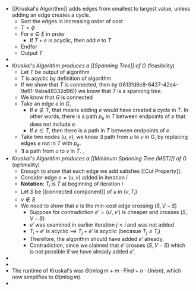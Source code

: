 - [[Kruskal's Algorithm]] adds edges from smallest to largest value, unless adding an edge creates a cycle.
	- Sort the edges in increasing order of cost
	- $T=\phi$
	- For $e \in E$ in order
		- If $T + e$ is acyclic, then add $e$ to $T$
	- Endfor
	- Output $T$
-
- _Kruskal's Algorithm produces a [[Spanning Tree]] of G_ (feasibility)
	- Let $T$ be output of algorithm
	- $T$ is acyclic by definition of algorithm
	- If we show that $T$ is connected, then by ((613fd6c8-6437-42e4-9e61-9aba48332d96)) we know that $T$ is a spanning tree.
	- We know that $G$ is connected
	- Take an edge $e$ in $G$,
		- If $e \notin T$, that means adding $e$ would have created a cycle in $T$. In other words, there is a path $p_e$ in $T$ between endpoints of $e$ that does not include $e$.
		- If $e \in T$, then there is a path in $T$ between endpoints of $e$.
	- Take two nodes $(u,v)$, we know $\exists$ path from $u$ to $v$ in $G$, by replacing edges $e$ not in $T$ with $p_e$.
	- $\exists$ a path from $u$ to $v$ in $T$. $_\square$
- _Kruskal's Algorithm produces a [[Minimum Spanning Tree (MST)]] of G_ (optimality)
	- Enough to show that each edge we add satisfies [[Cut Property]].
	- Consider edge $e = (u,v)$ added in iteration $i$
	- **Notation**: $T_i$ is $T$ at beginning of iteration $i$
	- Let $S$ be [[connected component]] of $u$ in $(v, T_i)$
	- $v \notin S$
	- We need to show that $e$ is the min-cost edge crossing $(S, V-S)$
		- Suppose for contradiction $e' = (u', v')$ is cheaper and crosses $(S, V-S)$
		- $e'$ was examined in earlier iteration $j < i$ and was not added
		- $T_i + e'$ is acyclic $\implies$ $T_j + e'$ is acyclic (becasue $T_j \le T_i$)
		- Therefore, the algorithm should have added $e'$ already.
		- Contradiction, since we claimed that $e'$ crosses $(S, V-S)$ which is not possible if we have already added $e'$.
-
-
- The runtime of Kruskal's was $\Theta(m \log m + m \cdot Find + n \cdot Union)$, which now simplifies to $\Theta(m \log m)$.
-